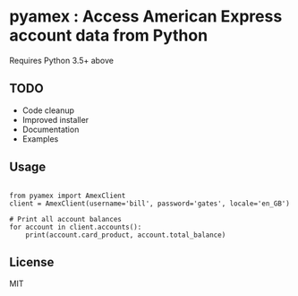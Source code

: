 # pyamex : Access American Express account data from Python

Requires Python 3.5+ above

## TODO
* Code cleanup
* Improved installer
* Documentation
* Examples

## Usage

```

from pyamex import AmexClient
client = AmexClient(username='bill', password='gates', locale='en_GB')

# Print all account balances
for account in client.accounts():
    print(account.card_product, account.total_balance)

```

## License

MIT
